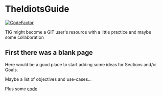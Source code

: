 # TheIdiotsGuide

[![CodeFactor](https://www.codefactor.io/repository/github/philclifford/theidiotsguide/badge)](https://www.codefactor.io/repository/github/philclifford/theidiotsguide)

TIG might become a GIT user's resource with a little practice and maybe some collaboration

## First there was a blank page

Here would be a good place to start adding some ideas for Sections and/or Goals. 

Maybe a list of objectives and use-cases...

Plus some [code](hello_world.sh)
